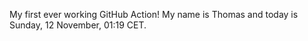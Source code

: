 My first ever working GitHub Action!
My name is Thomas and today is Sunday, 12 November, 01:19 CET. 
